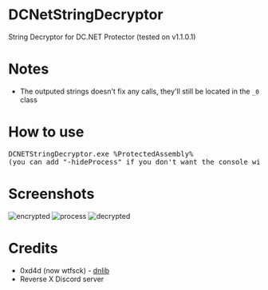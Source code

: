 # DCNetStringDecryptor
String Decryptor for DC.NET Protector (tested on v1.1.0.1)

# Notes
- The outputed strings doesn't fix any calls, they'll still be located in the `_0` class

# How to use
<pre>DCNETStringDecryptor.exe %ProtectedAssembly%
(you can add "-hideProcess" if you don't want the console window to be a mess)</pre>

# Screenshots
![encrypted](https://i.imgur.com/MfSbTsE.png)
![process](https://i.imgur.com/a0td1V5.png)
![decrypted](https://i.imgur.com/8Q6vW28.png)

# Credits
- 0xd4d (now wtfsck) - <a href="https://github.com/0xd4d/dnlib">dnlib</a>
- Reverse X Discord server
